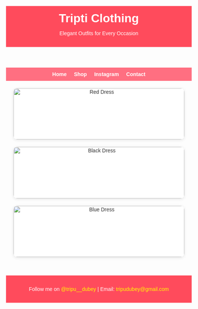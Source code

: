 <!DOCTYPE html>
<html lang="en">
<head>
    <meta charset="UTF-8">
    <meta name="viewport" content="width=device-width, initial-scale=1.0">
    <title>Tripti Clothing</title>
    <style>
        body {
            font-family: 'Poppins', sans-serif;
            margin: 0;
            background-color: #fdfdfd;
            color: #333;
        }
        header {
            background-color: #ff4b5c;
            color: white;
            padding: 15px 30px;
            text-align: center;
        }
        header h1 {
            margin: 0;
            font-size: 2rem;
        }
        nav {
            display: flex;
            justify-content: center;
            gap: 20px;
            background: #ff6f81;
            padding: 10px 0;
        }
        nav a {
            color: white;
            text-decoration: none;
            font-weight: bold;
        }
        .container {
            padding: 20px;
            display: grid;
            grid-template-columns: repeat(auto-fit, minmax(250px, 1fr));
            gap: 20px;
        }
        .card {
            background: white;
            border-radius: 10px;
            box-shadow: 0 2px 8px rgba(0,0,0,0.1);
            overflow: hidden;
            text-align: center;
            transition: transform 0.3s ease;
        }
        .card:hover {
            transform: translateY(-5px) rotate(-1deg);
        }
        .card img {
            width: 100%;
            height: auto;
        }
        .card h3 {
            margin: 10px 0;
            font-size: 1.2rem;
        }
        .card p {
            color: #777;
            font-size: 0.9rem;
            margin-bottom: 10px;
        }
        .btn {
            display: inline-block;
            padding: 8px 15px;
            background-color: #ff4b5c;
            color: white;
            border-radius: 5px;
            text-decoration: none;
            margin-bottom: 15px;
        }
        footer {
            background: #ff4b5c;
            color: white;
            text-align: center;
            padding: 15px;
            margin-top: 30px;
        }
        footer a {
            color: yellow;
            text-decoration: none;
        }
    </style>
</head>
<body>

  <header>
        <h1>Tripti Clothing</h1>
        <p>Elegant Outfits for Every Occasion</p>
    </header>

   <nav>
        <a href="#">Home</a>
        <a href="#">Shop</a>
        <a href="https://instagram.com/tripu__dubey" target="_blank">Instagram</a>
        <a href="mailto:tripudubey@gmail.com">Contact</a>
    </nav>

   <section class="container">
        <div class="card">
            <img src="https://i.ibb.co/LnDPvjM/red-dress.jpg" alt="Red Dress">
            <h3>Elegant Red Gown</h3>
            <p>Flowy, stylish, and perfect for parties.</p>
            <a href="https://instagram.com/tripu__dubey" target="_blank" class="btn">Shop Now</a>
        </div>
        <div class="card">
            <img src="https://i.ibb.co/BGPkmtG/black-dress.jpg" alt="Black Dress">
            <h3>Classic Black Dress</h3>
            <p>Simple yet glamorous for any event.</p>
            <a href="https://instagram.com/tripu__dubey" target="_blank" class="btn">Shop Now</a>
        </div>
        <div class="card">
            <img src="https://i.ibb.co/Wg8pwyc/blue-dress.jpg" alt="Blue Dress">
            <h3>Royal Blue Outfit</h3>
            <p>Graceful look with designer touch.</p>
            <a href="https://instagram.com/tripu__dubey" target="_blank" class="btn">Shop Now</a>
        </div>
    </section>

  <footer>
        <p>Follow me on <a href="https://instagram.com/tripu__dubey" target="_blank">@tripu__dubey</a> | Email: <a href="mailto:tripudubey@gmail.com">tripudubey@gmail.com</a></p>
    </footer>

</body>
</html>
